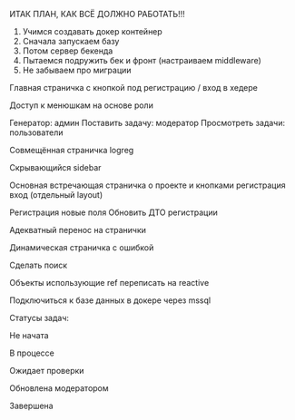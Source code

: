 ИТАК ПЛАН, КАК ВСЁ ДОЛЖНО РАБОТАТЬ!!!

1. Учимся создавать докер контейнер
2. Сначала запускаем базу
3. Потом сервер бекенда
4. Пытаемся подружить бек и фронт (настраиваем middleware)
5. Не забываем про миграции

Главная страничка с кнопкой под регистрацию / вход в хедере

Доступ к менюшкам на основе роли

Генератор: админ
Поставить задачу: модератор
Просмотреть задачи: пользователи

Совмещённая страничка logreg

Скрывающийся sidebar

Основная встречающая страничка о проекте и кнопками регистрация вход (отдельный layout)


Регистрация новые поля
Обновить ДТО регистрации

Адекватный перенос на странички

Динамическая страничка с ошибкой

<!-- Панелька с пользователями -->

<!-- Добавить лидов и прочие статусы -->

<!-- Админ панелька -->

Сделать поиск

<!-- Добавить в бдшку поле с сокращённым именем -->

Объекты использующие ref переписать на reactive

Подключиться к базе данных в докере через mssql

Статусы задач:

Не начата

В процессе

Ожидает проверки

Обновлена модератором

Завершена